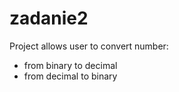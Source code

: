 # zadanie2

Project allows user to convert number:
- from binary to decimal
- from decimal to binary
